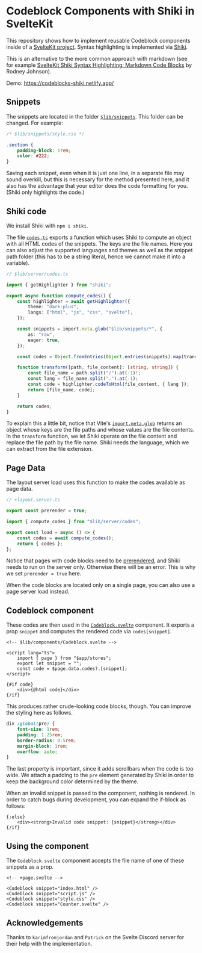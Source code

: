 # Codeblock Components with Shiki in SvelteKit

This repository shows how to implement reusable Codeblock components inside of a [SvelteKit project](https://kit.svelte.dev). Syntax highlighting is implemented via [Shiki](https://github.com/shikijs/shiki).

This is an alternative to the more common approach with markdown (see for example [SvelteKit Shiki Syntax Highlighting: Markdown Code Blocks](https://rodneylab.com/sveltekit-shiki-syntax-highlighting/) by Rodney Johnson).

Demo: https://codeblocks-shiki.netlify.app/

## Snippets

The snippets are located in the folder [`$lib/snippets`](https://github.com/ScriptRaccoon/codeblocks/tree/main/src/lib/snippets). This folder can be changed. For example:

```css
/* $lib/snippets/style.css */

.section {
    padding-block: 1rem;
    color: #222;
}
```

Saving each snippet, even when it is just one line, in a separate file may sound overkill, but this is necessary for the method presented here, and it also has the advantage that your editor does the code formatting for you. (Shiki only highlights the code.)

## Shiki code

We install Shiki with `npm i shiki`.

The file [`codes.ts`](https://github.com/ScriptRaccoon/codeblocks/tree/main/src/lib/server/codes.ts) exports a function which uses Shiki to compute an object with all HTML codes of the snippets. The keys are the file names. Here you can also adjust the supported languages and themes as well as the snippet path folder (this has to be a string literal, hence we cannot make it into a variable).

```typescript
// $lib/server/codes.ts

import { getHighlighter } from "shiki";

export async function compute_codes() {
    const highlighter = await getHighlighter({
        theme: "dark-plus",
        langs: ["html", "js", "css", "svelte"],
    });

    const snippets = import.meta.glob("$lib/snippets/*", {
        as: "raw",
        eager: true,
    });

    const codes = Object.fromEntries(Object.entries(snippets).map(transform));

    function transform([path, file_content]: [string, string]) {
        const file_name = path.split("/").at(-1)!;
        const lang = file_name.split(".").at(-1);
        const code = highlighter.codeToHtml(file_content, { lang });
        return [file_name, code];
    }

    return codes;
}
```

To explain this a little bit, notice that Vite's [`import.meta.glob`](https://vitejs.dev/guide/features.html) returns an object whose keys are the file paths and whose values are the file contents. In the `transform` function, we let Shiki operate on the file content and replace the file path by the file name. Shiki needs the language, which we can extract from the file extension.

## Page Data

The layout server load uses this function to make the codes available as page data.

```typescript
// +layout.server.ts

export const prerender = true;

import { compute_codes } from "$lib/server/codes";

export const load = async () => {
    const codes = await compute_codes();
    return { codes };
};
```

Notice that pages with code blocks need to be [prerendered](https://kit.svelte.dev/docs/glossary#prerendering), and Shiki needs to run on the server only. Otherwise there will be an error. This is why we set `prerender = true` here.

When the code blocks are located only on a single page, you can also use a page server load instead.

## Codeblock component

These codes are then used in the [`Codeblock.svelte`](https://github.com/ScriptRaccoon/codeblocks/blob/main/src/lib/components/Codeblock.svelte) component. It exports a prop `snippet` and computes the rendered code via `codes[snippet]`.

```svelte
<!-- $lib/components/Codeblock.svelte -->

<script lang="ts">
    import { page } from "$app/stores";
    export let snippet = "";
    const code = $page.data.codes?.[snippet];
</script>

{#if code}
    <div>{@html code}</div>
{/if}
```

This produces rather crude-looking code blocks, though. You can improve the styling here as follows.

```css
div :global(pre) {
    font-size: 1rem;
    padding: 1.25rem;
    border-radius: 0.5rem;
    margin-block: 1rem;
    overflow: auto;
}
```

The last property is important, since it adds scrollbars when the code is too wide. We attach a padding to the `pre` element generated by Shiki in order to keep the background color determined by the theme.

When an invalid snippet is passed to the component, nothing is rendered. In order to catch bugs during development, you can expand the if-block as follows:

```svelte
{:else}
    <div><strong>Invalid code snippet: {snippet}</strong></div>
{/if}
```

## Using the component

The `Codeblock.svelte` component accepts the file name of one of these snippets as a prop.

```svelte
<!-- +page.svelte -->

<Codeblock snippet="index.html" />
<Codeblock snippet="script.js" />
<Codeblock snippet="style.css" />
<Codeblock snippet="Counter.svelte" />
```

## Acknowledgements

Thanks to `karimfromjordan` and `Patrick` on the Svelte Discord server for their help with the implementation.
